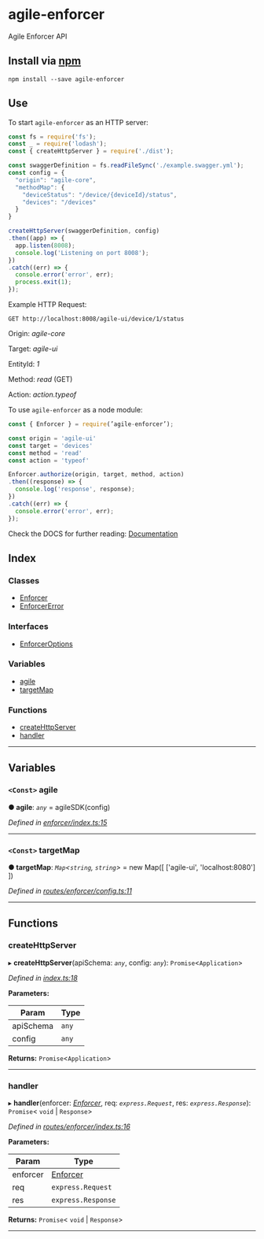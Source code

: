 
agile-enforcer
==============

Agile Enforcer API

Install via [npm](https://npmjs.com)
------------------------------------

```console
npm install --save agile-enforcer
```

Use
---

To start `agile-enforcer` as an HTTP server:

```javascript
const fs = require('fs');
const _ = require('lodash');
const { createHttpServer } = require('./dist');

const swaggerDefinition = fs.readFileSync('./example.swagger.yml');
const config = {
  "origin": "agile-core",
  "methodMap": {
    "deviceStatus": "/device/{deviceId}/status",
    "devices": "/devices"
  }
}

createHttpServer(swaggerDefinition, config)
.then((app) => {
  app.listen(8008);
  console.log('Listening on port 8008');
})
.catch((err) => {
  console.error('error', err);
  process.exit(1);
});
```

Example HTTP Request:

`GET http://localhost:8008/agile-ui/device/1/status`

Origin: _agile-core_

Target: _agile-ui_

EntityId: _1_

Method: _read_ (GET)

Action: _action.typeof_

To use `agile-enforcer` as a node module:

```javascript
const { Enforcer } = require(’agile-enforcer’);

const origin = 'agile-ui'
const target = 'devices'
const method = 'read'
const action = 'typeof'

Enforcer.authorize(origin, target, method, action)
.then((response) => {
  console.log('response', response);
})
.catch((err) => {
  console.error('error', err);
});
```

Check the DOCS for further reading: [Documentation](https://github.com/Agile-IoT/agile-enforcer/tree/basic-functions/docs)

## Index

### Classes

* [Enforcer](classes/enforcer.md)
* [EnforcerError](classes/enforcererror.md)

### Interfaces

* [EnforcerOptions](interfaces/enforceroptions.md)

### Variables

* [agile](#agile)
* [targetMap](#targetmap)

### Functions

* [createHttpServer](#createhttpserver)
* [handler](#handler)

---

## Variables

<a id="agile"></a>

### `<Const>` agile

**● agile**: *`any`* =  agileSDK(config)

*Defined in [enforcer/index.ts:15](https://github.com/Agile-IoT/agile-enforcer/blob/f8a653a/lib/enforcer/index.ts#L15)*

___
<a id="targetmap"></a>

### `<Const>` targetMap

**● targetMap**: *`Map`<`string`, `string`>* =  new Map([
	['agile-ui', 'localhost:8080']
])

*Defined in [routes/enforcer/config.ts:11](https://github.com/Agile-IoT/agile-enforcer/blob/f8a653a/lib/routes/enforcer/config.ts#L11)*

___

## Functions

<a id="createhttpserver"></a>

###  createHttpServer

▸ **createHttpServer**(apiSchema: *`any`*, config: *`any`*): `Promise`<`Application`>

*Defined in [index.ts:18](https://github.com/Agile-IoT/agile-enforcer/blob/f8a653a/lib/index.ts#L18)*

**Parameters:**

| Param | Type |
| ------ | ------ |
| apiSchema | `any` |
| config | `any` |

**Returns:** `Promise`<`Application`>

___
<a id="handler"></a>

###  handler

▸ **handler**(enforcer: *[Enforcer](classes/enforcer.md)*, req: *`express.Request`*, res: *`express.Response`*): `Promise`< `void` &#124; `Response`>

*Defined in [routes/enforcer/index.ts:16](https://github.com/Agile-IoT/agile-enforcer/blob/f8a653a/lib/routes/enforcer/index.ts#L16)*

**Parameters:**

| Param | Type |
| ------ | ------ |
| enforcer | [Enforcer](classes/enforcer.md) |
| req | `express.Request` |
| res | `express.Response` |

**Returns:** `Promise`< `void` &#124; `Response`>

___

